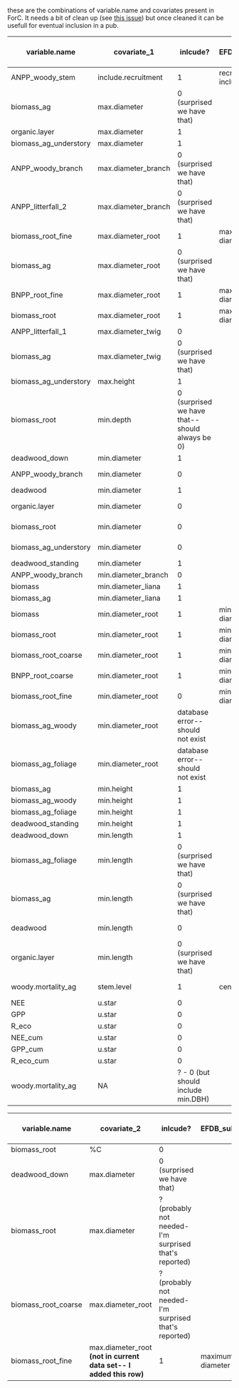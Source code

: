 these are the combinations of variable.name and covariates present in ForC. It needs a bit of clean up (see [this issue](https://github.com/forc-db/ForC/issues/225)) but once cleaned it can be usefull for  eventual inclusion in a pub.

variable.name|covariate_1|inlcude?|EFDB_sub_entry|Value to assign when ForC has data|mapped|
--|--|--|--|--|--
ANPP_woody_stem|include.recruitment |1| recruitment included: |1->"true", 0->"false"|1
biomass_ag|max.diameter| 0 (surprised we have that)|||coded to omit
organic.layer|max.diameter| 1|||1
biomass_ag_understory|max.diameter| 1|||1
ANPP_woody_branch|max.diameter_branch| 0 (surprised we have that)|||NA
ANPP_litterfall_2|max.diameter_branch|0 (surprised we have that)|||NA
biomass_root_fine|max.diameter_root|1|maximum root diameter|[max.diameter_root] mm|1
biomass_ag|max.diameter_root|0 (surprised we have that)|||coded to omit
BNPP_root_fine|max.diameter_root|1|maximum root diameter|[max.diameter_root] mm|1
biomass_root|max.diameter_root|1|maximum root diameter|[max.diameter_root] mm|1
ANPP_litterfall_1|max.diameter_twig|0|||NA
biomass_ag|max.diameter_twig|0 (surprised we have that)|||NA
biomass_ag_understory|max.height|1|||1
biomass_root|min.depth|0 (surprised we have that--should always be 0)|||NA
deadwood_down|min.diameter|1|||1
ANPP_woody_branch|min.diameter|0|||coded to omit
deadwood|min.diameter|1|||1
organic.layer|min.diameter|0|||coded to omit
biomass_root|min.diameter|0|||coded to omit
biomass_ag_understory|min.diameter|0|||coded to omit
deadwood_standing|min.diameter|1|||1
ANPP_woody_branch|min.diameter_branch|0|||NA
biomass|min.diameter_liana | 1|||1
biomass_ag|min.diameter_liana |1|||1
biomass|min.diameter_root|1|minimum root diameter|[min.diameter_root] mm
biomass_root|min.diameter_root|1|minimum root diameter|[min.diameter_root] mm
biomass_root_coarse|min.diameter_root|1|minimum root diameter|[min.diameter_root] mm
BNPP_root_coarse|min.diameter_root|1|minimum root diameter|[min.diameter_root] mm
biomass_root_fine|min.diameter_root|0|minimum root diameter|[min.diameter_root] mm
biomass_ag_woody|min.diameter_root| database error-- should not exist
biomass_ag_foliage|min.diameter_root| database error-- should not exist
biomass_ag|min.height|1|||1
biomass_ag_woody|min.height|1|||1
biomass_ag_foliage|min.height|1|||1
deadwood_standing|min.height|1|||1
deadwood_down|min.length|1|||1
biomass_ag_foliage|min.length|0 (surprised we have that)|||coded to omit
biomass_ag|min.length|0 (surprised we have that)|||coded to omit
deadwood|min.length|0|||coded to omit
organic.layer|min.length|0 (surprised we have that)|||coded to omit
woody.mortality_ag|stem.level|1| census level | 1-> "stem (ramet)", 0-> "tree (genet) "|1
NEE|u.star|0|||NA
GPP|u.star|0|||NA
R_eco|u.star|0|||NA
NEE_cum|u.star|0|||NA
GPP_cum|u.star|0|||NA
R_eco_cum|u.star|0|||NA
woody.mortality_ag|NA|? - 0 (but should include min.DBH)|||NA


variable.name|covariate_2|inlcude? | EFDB_sub_entry | Value to assign when ForC has data|mapped
--|--|--|--|--|--
biomass_root|%C|0|||NA
deadwood_down|max.diameter|0 (surprised we have that)|||coded to omit
biomass_root|max.diameter| ? (probably not needed- I'm surprised that's reported)|||coded to omit
biomass_root_coarse|max.diameter_root|  ? (probably not needed- I'm surprised that's reported)|||coded to omit
biomass_root_fine|max.diameter_root **(not in current data set-- I added this row)**|1|maximum root diameter|[max.diameter_root] mm|1
